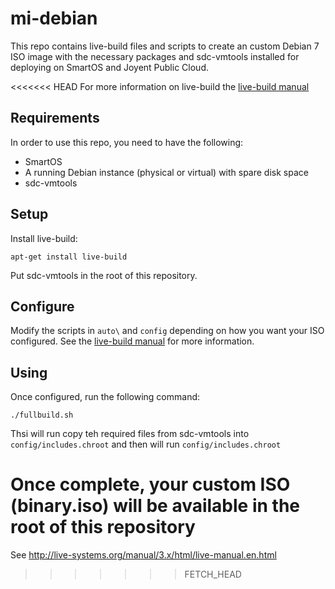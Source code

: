 # mi-debian

This repo contains live-build files and scripts to create an custom Debian 7 
ISO image with the necessary packages and sdc-vmtools installed for deploying 
on SmartOS and Joyent Public Cloud.


<<<<<<< HEAD
For more information on live-build the [live-build manual](http://live-systems.org/manual/stable/html/live-manual.en.html)

## Requirements

In order to use this repo, you need to have the following:

 * SmartOS
 * A running Debian instance (physical or virtual) with spare disk space
 * sdc-vmtools
 
## Setup

Install live-build:

```
apt-get install live-build
```

Put sdc-vmtools in the root of this repository.

## Configure

Modify the scripts in `auto\` and `config` depending on how you want your ISO configured. See the [live-build manual](http://live-systems.org/manual/stable/html/live-manual.en.html) for more information.


## Using

Once configured, run the following command:

```
./fullbuild.sh
```

Thsi will run copy teh required files from sdc-vmtools into `config/includes.chroot` and then will run `config/includes.chroot`

Once complete, your custom ISO (binary.iso) will be available in the root of this repository
=======
See http://live-systems.org/manual/3.x/html/live-manual.en.html
>>>>>>> FETCH_HEAD
